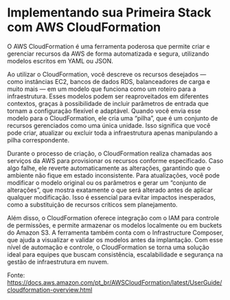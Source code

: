 # Implementando sua Primeira Stack com AWS CloudFormation

O AWS CloudFormation é uma ferramenta poderosa que permite criar e gerenciar recursos da AWS de forma automatizada e segura, utilizando modelos escritos em YAML ou JSON.

Ao utilizar o CloudFormation, você descreve os recursos desejados — como instâncias EC2, bancos de dados RDS, balanceadores de carga e muito mais — em um modelo que funciona como um roteiro para a infraestrutura. Esses modelos podem ser reaproveitados em diferentes contextos, graças à possibilidade de incluir parâmetros de entrada que tornam a configuração flexível e adaptável. Quando você envia esse modelo para o CloudFormation, ele cria uma “pilha”, que é um conjunto de recursos gerenciados como uma única unidade. Isso significa que você pode criar, atualizar ou excluir toda a infraestrutura apenas manipulando a pilha correspondente.

Durante o processo de criação, o CloudFormation realiza chamadas aos serviços da AWS para provisionar os recursos conforme especificado. Caso algo falhe, ele reverte automaticamente as alterações, garantindo que o ambiente não fique em estado inconsistente. Para atualizações, você pode modificar o modelo original ou os parâmetros e gerar um “conjunto de alterações”, que mostra exatamente o que será alterado antes de aplicar qualquer modificação. Isso é essencial para evitar impactos inesperados, como a substituição de recursos críticos sem planejamento.

Além disso, o CloudFormation oferece integração com o IAM para controle de permissões, e permite armazenar os modelos localmente ou em buckets do Amazon S3. A ferramenta também conta com o Infrastructure Composer, que ajuda a visualizar e validar os modelos antes da implantação. Com esse nível de automação e controle, o CloudFormation se torna uma solução ideal para equipes que buscam consistência, escalabilidade e segurança na gestão de infraestrutura em nuvem.

Fonte: https://docs.aws.amazon.com/pt_br/AWSCloudFormation/latest/UserGuide/cloudformation-overview.html
